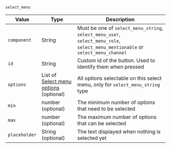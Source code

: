 `select_menu`

| Value         | Type                                                                                  | Description                                                                                                                     |
|---------------|---------------------------------------------------------------------------------------|---------------------------------------------------------------------------------------------------------------------------------|
| `component`   | String                                                                                | Must be one of `select_menu_string`, `select_menu_user`, `select_menu_role`, `select_menu_mentionable` or `select_menu_channel` |
| `id`          | String                                                                                | Custom id of the button. Used to identify them when pressed                                                                     |
| `options`     | List of [Select menu options](/parsables/components/select-menu-option.md) (optional) | All options selectable on this select menu, only for `select_menu_string` type                                                  |
| `min`         | number (optional)                                                                     | The minimum number of options that need to be selected                                                                          |
| `max`         | number (optional)                                                                     | The maximum number of options that can be selected                                                                              |
| `placeholder` | String (optional)                                                                     | The text displayed when nothing is selected yet                                                                                 |